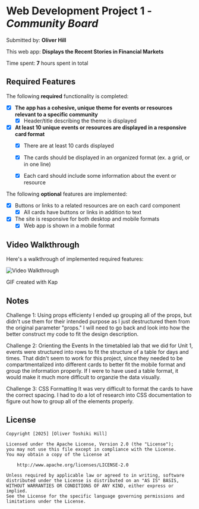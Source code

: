 # Web Development Project 1 - *Community Board*

Submitted by: **Oliver Hill**

This web app: **Displays the Recent Stories in Financial Markets**

Time spent: **7** hours spent in total

## Required Features

The following **required** functionality is completed:

- [x] **The app has a cohesive, unique theme for events or resources relevant to a specific community**
  - [x] Header/title describing the theme is displayed
- [x] **At least 10 unique events or resources are displayed in a responsive card format**
  - [x] There are at least 10 cards displayed 
  - [x] The cards should be displayed in an organized format (ex. a grid, or in one line)
  - [x] Each card should include some information about the event or resource


The following **optional** features are implemented:

- [x] Buttons or links to a related resources are on each card component
  - [x] All cards have buttons or links in addition to text
- [x] The site is responsive for both desktop and mobile formats
  - [x] Web app is shown in a mobile format

## Video Walkthrough

Here's a walkthrough of implemented required features:

<img src='https://i.imgur.com/Sije1qJ.gif' title='Video Walkthrough' width='' alt='Video Walkthrough' />

GIF created with Kap 

## Notes

Challenge 1: Using props efficienty
I ended up grouping all of the props, but didn't use them for their intended purpose as I just destructured them from the original parameter "props." I will need to go back and look into how the better construct my code to fit the design description.

Challenge 2: Orienting the Events
In the timetabled lab that we did for Unit 1, events were structured into rows to fit the structure of a table for days and times. That didn't seem to work for this project, since they needed to be compartmentalized into different cards to better fit the mobile format and group the information properly. If I were to have used a table format, it would make it much more difficult to organzie the data visually.

Challenge 3: CSS Formatting
It was very difficult to format the cards to have the correct spacing. I had to do a lot of research into CSS documentation to figure out how to group all of the elements properly.


## License

    Copyright [2025] [Oliver Toshiki Hill]

    Licensed under the Apache License, Version 2.0 (the "License");
    you may not use this file except in compliance with the License.
    You may obtain a copy of the License at

        http://www.apache.org/licenses/LICENSE-2.0

    Unless required by applicable law or agreed to in writing, software
    distributed under the License is distributed on an "AS IS" BASIS,
    WITHOUT WARRANTIES OR CONDITIONS OF ANY KIND, either express or implied.
    See the License for the specific language governing permissions and
    limitations under the License.
